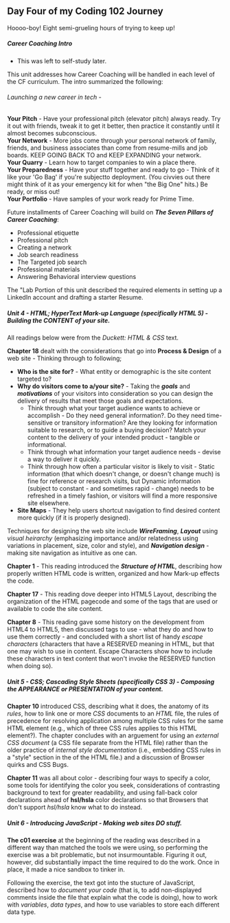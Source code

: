 ## Day Four of my Coding 102 Journey

Hoooo-boy!  Eight semi-grueling hours of trying to keep up!

##### Career Coaching Intro
 - This was left to self-study later.  

This unit addresses how Career Coaching will be handled in each level of the CF curriculum.  The intro summarized the following:  

###### Launching a new career in tech -
**Your Pitch** - Have your professional pitch (elevator pitch) always ready.  Try it out with friends, tweak it to get it better, then practice it constantly until it almost becomes subconscious.  
**Your Network** - More jobs come through your personal network of family, friends, and business associates than come from resume-mills and job boards.  KEEP GOING BACK TO and KEEP EXPANDING your network.  
**Your Quarry** - Learn how to target companies to win a place there.  
**Your Preparedness** - Have your stuff together and ready to go - Think of it like your 'Go Bag' if you're subjectto deployment.  (You civvies out there might think of it as your emergency kit for when "the Big One" hits.)  Be ready, or miss out!  
**Your Portfolio** - Have samples of your work ready for Prime Time.  

Future installments of Career Coaching will build on **_The Seven Pillars of Career Coaching_**:
* Professional etiquette
* Professional pitch
* Creating a network
* Job search readiness
* The Targeted job search
* Professional materials
* Answering Behavioral interview questions

The "Lab Portion of this unit described the required elements in setting up a LinkedIn account and drafting a starter Resume.


##### Unit 4 - HTML; HyperText Mark-up Language \(specifically HTML 5\) - Building the **CONTENT** of your site.

All readings below were from the _Duckett: HTML & CSS_ text.

**Chapter 18** dealt with the considerations that go into **Process & Design** of a web site - Thinking through to following; 
* **Who is the site for?** - What entity or demographic is the site content targeted to?
* **Why do visitors come to a/your site?** - Taking the **_goals_** and **_motivations_** of your visitors into consideration so you can design the delivery of results that meet those goals and expectations.  
    * Think through what your target audience wants to achieve or accomplish - Do they need general information?.  Do they need time-sensitive or transitory information?  Are they looking for information suitable to research, or to guide a buying decision?  Match your content to the delivery of your intended product - tangible or informational.
    * Think through what information your target audience needs - devise a way to deliver it quickly.
    * Think through how often a particular visitor is likely to visit - Static information \(that which doesn't change, or doesn't change much\) is fine for reference or research visits, but Dynamic information \(subject to constant - and sometimes rapid - change\) needs to be refreshed in a timely fashion, or visitors will find a more responsive site elsewhere.
* **Site Maps** - They help users shortcut navigation to find desired content more quickly \(if it is properly designed\).

Techniques for designing the web site include **_WireFraming_**, **_Layout_** using _visual heirarchy_ \(emphasizing importance and/or relatedness using variations in placement, size, color and style\), and **_Navigation design_** - making site navigation as intuitive as one can.

**Chapter 1** - This reading introduced the **_Structure of HTML_**, describing how properly written HTML code is written, organized and how Mark-up effects the code.

**Chapter 17** - This reading dove deeper into HTML5 Layout, describing the organization of the HTML pagecode and some of the tags that are used or available to code the site content.

**Chapter 8** - This reading gave some history on the development from HTML4 to HTML5, then discussed tags to use - what they do and how to use them correctly - and concluded with a short list of handy _escape characters_ \(characters that have a RESERVED meaning in HTML, but that one may wish to use in content. Escape Characters show how to include these characters in text content that won't invoke the RESERVED function when doing so\).


##### Unit 5 - CSS; Cascading Style Sheets \(specifically CSS 3\) - Composing the **APPEARANCE** or PRESENTATION of your content.

**Chapter 10** introduced CSS, describing what it does, the anatomy of its _rules_, how to link one or more *CSS* documents to an *HTML* file, the rules of precedence for resolving application among multiple CSS rules for the same HTML element \(e.g., which of three CSS rules applies to this HTML element?\).  The chapter concludes with an arguement for using an _external CSS document_ \(a CSS file separate from the HTML file\) rather than the older practice of _internal style documentation_ \(i.e., embedding CSS rules in a "style" section in the <head> of the HTML file.\) and a discussion of Browser quirks and CSS Bugs.

**Chapter 11** was all about color - describing four ways to specify a color, some tools for identifying the color you seek, considerations of contrasting background to text for greater readability, and using fall-back color declarations ahead of **hsl/hsla** color declarations so that Browsers that don't support _hsl/hsla_ know what to do instead.


##### Unit 6 - Introducing JavaScript - Making web sites *DO* stuff.

**The c01 exercise** at the beginning of the reading was described in a different way than matched the tools we were using, so performing the exercise was a bit problematic, but not insurmountable.  Figuring it out, however, did substantially impact the time required to do the work.  Once in place, it made a nice sandbox to tinker in.

Following the exercise, the text got into the stucture of JavaScript, described how to _document your code_ \(that is, to add non-displayed comments inside the file that explain what the code is doing\), how to work with _variables_, _data types_, and how to use variables to store each different data type.

